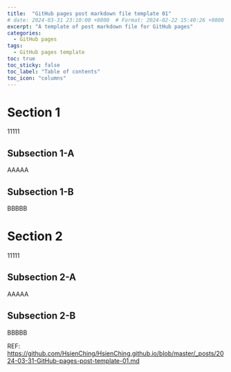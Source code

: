```yaml
---
title:  "GitHub pages post markdown file template 01"
# date: 2024-03-31 23:10:00 +0800  # Format: 2024-02-22 15:40:26 +0800
excerpt: "A template of post markdown file for GitHub pages"
categories: 
  - GitHub pages
tags:
  - GitHub pages template
toc: true
toc_sticky: false
toc_label: "Table of contents"
toc_icon: "columns"
---
```


# Section 1

11111

## Subsection 1-A

AAAAA

## Subsection 1-B

BBBBB

# Section 2

11111

## Subsection 2-A

AAAAA

## Subsection 2-B

BBBBB

REF: <https://github.com/HsienChing/HsienChing.github.io/blob/master/_posts/2024-03-31-GitHub-pages-post-template-01.md>
